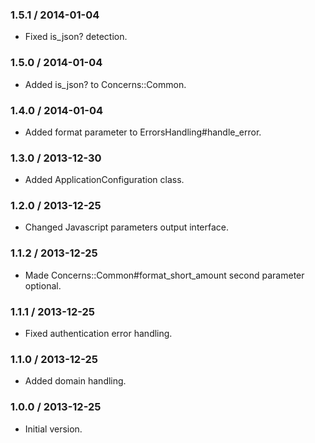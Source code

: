 ### 1.5.1 / 2014-01-04

* Fixed is_json? detection.

### 1.5.0 / 2014-01-04

* Added is_json? to Concerns::Common.

### 1.4.0 / 2014-01-04

* Added format parameter to ErrorsHandling#handle_error.

### 1.3.0 / 2013-12-30

* Added ApplicationConfiguration class.

### 1.2.0 / 2013-12-25

* Changed Javascript parameters output interface.

### 1.1.2 / 2013-12-25

* Made Concerns::Common#format_short_amount second parameter optional.

### 1.1.1 / 2013-12-25

* Fixed authentication error handling.

### 1.1.0 / 2013-12-25

* Added domain handling.

### 1.0.0 / 2013-12-25

* Initial version.

